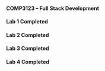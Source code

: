 #### COMP3123 – Full Stack Development
#### Lab 1 Completed
#### Lab 2 Completed
#### Lab 3 Completed
#### Lab 4 Completed
